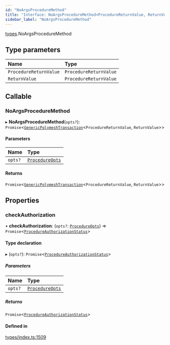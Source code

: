 ```yaml
---
id: "NoArgsProcedureMethod"
title: "Interface: NoArgsProcedureMethod<ProcedureReturnValue, ReturnValue>"
sidebar_label: "NoArgsProcedureMethod"
---
```


[types](../../../modules/Types/Types.md).NoArgsProcedureMethod

## Type parameters

| Name | Type |
| :------ | :------ |
| `ProcedureReturnValue` | `ProcedureReturnValue` |
| `ReturnValue` | `ProcedureReturnValue` |

## Callable

### NoArgsProcedureMethod

▸ **NoArgsProcedureMethod**(`opts?`): `Promise`<[`GenericPolymeshTransaction`](../../../modules/Types/Types.md#genericpolymeshtransaction)<`ProcedureReturnValue`, `ReturnValue`\>\>

#### Parameters

| Name | Type |
| :------ | :------ |
| `opts?` | [`ProcedureOpts`](../ProcedureOpts/ProcedureOpts.md) |

#### Returns

`Promise`<[`GenericPolymeshTransaction`](../../../modules/Types/Types.md#genericpolymeshtransaction)<`ProcedureReturnValue`, `ReturnValue`\>\>

## Properties

### checkAuthorization

• **checkAuthorization**: (`opts?`: [`ProcedureOpts`](../ProcedureOpts/ProcedureOpts.md)) => `Promise`<[`ProcedureAuthorizationStatus`](../ProcedureAuthorizationStatus/ProcedureAuthorizationStatus.md)\>

#### Type declaration

▸ (`opts?`): `Promise`<[`ProcedureAuthorizationStatus`](../ProcedureAuthorizationStatus/ProcedureAuthorizationStatus.md)\>

##### Parameters

| Name | Type |
| :------ | :------ |
| `opts?` | [`ProcedureOpts`](../ProcedureOpts/ProcedureOpts.md) |

##### Returns

`Promise`<[`ProcedureAuthorizationStatus`](../ProcedureAuthorizationStatus/ProcedureAuthorizationStatus.md)\>

#### Defined in

[types/index.ts:1509](https://github.com/PolymeshAssociation/polymesh-sdk/blob/5a778578/src/types/index.ts#L1509)
